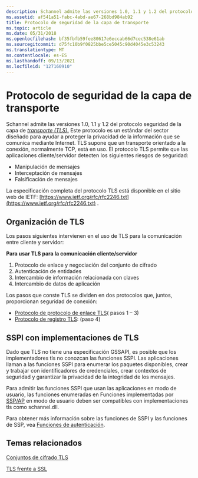 ```yaml
---
description: Schannel admite las versiones 1.0, 1.1 y 1.2 del protocolo seguridad de la capa de transporte (TLS).
ms.assetid: af541a51-fabc-4abd-ae67-268bd984ab92
title: Protocolo de seguridad de la capa de transporte
ms.topic: article
ms.date: 05/31/2018
ms.openlocfilehash: bf35fbfb59fee80617e6eccab66d7cec538e61ab
ms.sourcegitcommit: d75fc10b9f0825bbe5ce5045c90d4045e3c53243
ms.translationtype: MT
ms.contentlocale: es-ES
ms.lasthandoff: 09/13/2021
ms.locfileid: "127160910"
---
```

# <a name="transport-layer-security-protocol"></a>Protocolo de seguridad de la capa de transporte

Schannel admite las versiones 1.0, 1.1 y 1.2 del protocolo seguridad de la capa de [*transporte (TLS).*](../secgloss/t-gly.md) Este protocolo es un estándar del sector diseñado para ayudar a proteger la privacidad de la información que se comunica mediante Internet. TLS supone que un transporte orientado a la conexión, normalmente TCP, está en uso. El protocolo TLS permite que las aplicaciones cliente/servidor detecten los siguientes riesgos de seguridad:

-   Manipulación de mensajes
-   Interceptación de mensajes
-   Falsificación de mensajes

La especificación completa del protocolo TLS está disponible en el sitio web de IETF: [https://www.ietf.org/rfc/rfc2246.txt](https://www.ietf.org/rfc/rfc2246.txt) .

## <a name="organization-of-tls"></a>Organización de TLS

Los pasos siguientes intervienen en el uso de TLS para la comunicación entre cliente y servidor:

 **Para usar TLS para la comunicación cliente/servidor**

1.  Protocolo de enlace y negociación del conjunto de cifrado
2.  Autenticación de entidades
3.  Intercambio de información relacionada con claves
4.  Intercambio de datos de aplicación

Los pasos que conste TLS se dividen en dos protocolos que, juntos, proporcionan seguridad de conexión:

-   [Protocolo de protocolo de enlace TLS](tls-handshake-protocol.md)( pasos 1 – 3)
-   [Protocolo de registro TLS](tls-record-protocol.md): (paso 4)

## <a name="sspi-with-tls-implementations"></a>SSPI con implementaciones de TLS

Dado que TLS no tiene una especificación GSSAPI, es posible que los implementadores tls no conozcan las funciones SSPI. Las aplicaciones llaman a las funciones SSPI para enumerar los paquetes disponibles, crear y trabajar con identificadores de credenciales, crear contextos de seguridad y garantizar la privacidad de la integridad de los mensajes.

Para admitir las funciones SSPI que usan las aplicaciones en modo de usuario, las funciones enumeradas en Funciones implementadas por [SSP/AP](/windows/desktop/SecAuthN/authentication-functions) en modo de usuario deben ser compatibles con implementaciones tls como schannel.dll.

Para obtener más información sobre las funciones de SSPI y las funciones de SSP, vea [Funciones de autenticación](authentication-functions.md).

## <a name="related-topics"></a>Temas relacionados

<dl> <dt>

[Conjuntos de cifrado TLS](tls-cipher-suites.md)
</dt> <dt>

[TLS frente a SSL](tls-versus-ssl.md)
</dt> </dl>

 

 
